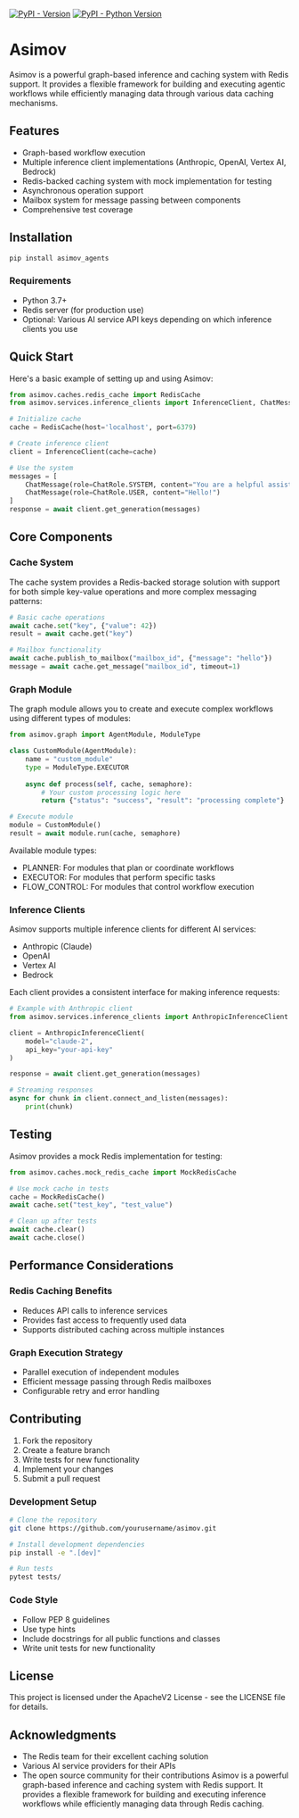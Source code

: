 [![PyPI - Version](https://img.shields.io/pypi/v/asimov_agents.svg)](https://pypi.org/project/asimov_agents)
[![PyPI - Python Version](https://img.shields.io/pypi/pyversions/asimov_agents.svg)](https://pypi.org/project/asimov_agents)

# Asimov

Asimov is a powerful graph-based inference and caching system with Redis support. It provides a flexible framework for building and executing agentic workflows while efficiently managing data through various data caching mechanisms.

## Features

- Graph-based workflow execution
- Multiple inference client implementations (Anthropic, OpenAI, Vertex AI, Bedrock)
- Redis-backed caching system with mock implementation for testing
- Asynchronous operation support
- Mailbox system for message passing between components
- Comprehensive test coverage

## Installation

```bash
pip install asimov_agents
```

### Requirements

- Python 3.7+
- Redis server (for production use)
- Optional: Various AI service API keys depending on which inference clients you use

## Quick Start

Here's a basic example of setting up and using Asimov:

```python
from asimov.caches.redis_cache import RedisCache
from asimov.services.inference_clients import InferenceClient, ChatMessage, ChatRole

# Initialize cache
cache = RedisCache(host='localhost', port=6379)

# Create inference client
client = InferenceClient(cache=cache)

# Use the system
messages = [
    ChatMessage(role=ChatRole.SYSTEM, content="You are a helpful assistant."),
    ChatMessage(role=ChatRole.USER, content="Hello!")
]
response = await client.get_generation(messages)
```

## Core Components

### Cache System

The cache system provides a Redis-backed storage solution with support for both simple key-value operations and more complex messaging patterns:

```python
# Basic cache operations
await cache.set("key", {"value": 42})
result = await cache.get("key")

# Mailbox functionality
await cache.publish_to_mailbox("mailbox_id", {"message": "hello"})
message = await cache.get_message("mailbox_id", timeout=1)
```

### Graph Module

The graph module allows you to create and execute complex workflows using different types of modules:

```python
from asimov.graph import AgentModule, ModuleType

class CustomModule(AgentModule):
    name = "custom_module"
    type = ModuleType.EXECUTOR
    
    async def process(self, cache, semaphore):
        # Your custom processing logic here
        return {"status": "success", "result": "processing complete"}

# Execute module
module = CustomModule()
result = await module.run(cache, semaphore)
```

Available module types:
- PLANNER: For modules that plan or coordinate workflows
- EXECUTOR: For modules that perform specific tasks
- FLOW_CONTROL: For modules that control workflow execution

### Inference Clients

Asimov supports multiple inference clients for different AI services:

- Anthropic (Claude)
- OpenAI
- Vertex AI
- Bedrock

Each client provides a consistent interface for making inference requests:

```python
# Example with Anthropic client
from asimov.services.inference_clients import AnthropicInferenceClient

client = AnthropicInferenceClient(
    model="claude-2",
    api_key="your-api-key"
)

response = await client.get_generation(messages)

# Streaming responses
async for chunk in client.connect_and_listen(messages):
    print(chunk)
```

## Testing

Asimov provides a mock Redis implementation for testing:

```python
from asimov.caches.mock_redis_cache import MockRedisCache

# Use mock cache in tests
cache = MockRedisCache()
await cache.set("test_key", "test_value")

# Clean up after tests
await cache.clear()
await cache.close()
```

## Performance Considerations

### Redis Caching Benefits
- Reduces API calls to inference services
- Provides fast access to frequently used data
- Supports distributed caching across multiple instances

### Graph Execution Strategy
- Parallel execution of independent modules
- Efficient message passing through Redis mailboxes
- Configurable retry and error handling

## Contributing

1. Fork the repository
2. Create a feature branch
3. Write tests for new functionality
4. Implement your changes
5. Submit a pull request

### Development Setup

```bash
# Clone the repository
git clone https://github.com/yourusername/asimov.git

# Install development dependencies
pip install -e ".[dev]"

# Run tests
pytest tests/
```

### Code Style
- Follow PEP 8 guidelines
- Use type hints
- Include docstrings for all public functions and classes
- Write unit tests for new functionality

## License

This project is licensed under the ApacheV2 License - see the LICENSE file for details.

## Acknowledgments

- The Redis team for their excellent caching solution
- Various AI service providers for their APIs
- The open source community for their contributions
Asimov is a powerful graph-based inference and caching system with Redis support. It provides a flexible framework for building and executing inference workflows while efficiently managing data through Redis caching.
